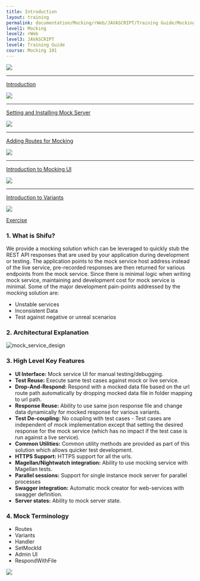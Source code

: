 ```yaml
---
title: Introduction
layout: training
permalink: documentation/Mocking/rWeb/JAVASCRIPT/Training Guide/Mocking 101/Introduction
level1: Mocking
level2: rWeb
level3: JAVASCRIPT
level4: Training Guide
course: Mocking 101
---
```

<div class="sidebar">
<div class="training-doc-link">
<div class ="training-doc-link-left">
<img class="training-doc-link-left__img" src="{{site.baseurl}}/images/training/actived.png" srcset="{{site.baseurl}}/images/training/actived%402x.png 2x, {{site.baseurl}}/images/training/actived%403x.png 3x" /><hr class="training-doc-link-left__hr training-doc-link-left__hr-pending" /></div>
<p class="training-doc-link__text">
<a class="training-doc-link__text-current" href="./Introduction">Introduction</a></p>
</div>
<div class="training-doc-link">
<div class ="training-doc-link-left">
<img class="training-doc-link-left__img" src="{{site.baseurl}}/images/training/unread.png" srcset="{{site.baseurl}}/images/training/unread%402x.png 2x, {{site.baseurl}}/images/training/unread%403x.png 3x" /><hr class="training-doc-link-left__hr training-doc-link-left__hr-pending" /></div>
<p class="training-doc-link__text">
<a class="training-doc-link__text-pending" href="./Setting and Installing Mock Server">Setting and Installing Mock Server</a></p>
</div>
<div class="training-doc-link">
<div class ="training-doc-link-left">
<img class="training-doc-link-left__img" src="{{site.baseurl}}/images/training/unread.png" srcset="{{site.baseurl}}/images/training/unread%402x.png 2x, {{site.baseurl}}/images/training/unread%403x.png 3x" /><hr class="training-doc-link-left__hr training-doc-link-left__hr-pending" /></div>
<p class="training-doc-link__text">
<a class="training-doc-link__text-pending" href="./Adding Routes for Mocking">Adding Routes for Mocking</a></p>
</div>
<div class="training-doc-link">
<div class ="training-doc-link-left">
<img class="training-doc-link-left__img" src="{{site.baseurl}}/images/training/unread.png" srcset="{{site.baseurl}}/images/training/unread%402x.png 2x, {{site.baseurl}}/images/training/unread%403x.png 3x" /><hr class="training-doc-link-left__hr training-doc-link-left__hr-pending" /></div>
<p class="training-doc-link__text">
<a class="training-doc-link__text-pending" href="./Introduction to Mocking UI">Introduction to Mocking UI</a></p>
</div>
<div class="training-doc-link">
<div class ="training-doc-link-left">
<img class="training-doc-link-left__img" src="{{site.baseurl}}/images/training/unread.png" srcset="{{site.baseurl}}/images/training/unread%402x.png 2x, {{site.baseurl}}/images/training/unread%403x.png 3x" /><hr class="training-doc-link-left__hr training-doc-link-left__hr-pending" /></div>
<p class="training-doc-link__text">
<a class="training-doc-link__text-pending" href="./Introduction to Variants">Introduction to Variants</a></p>
</div>
<div class="training-doc-link">
<div class ="training-doc-link-left">
<img class="training-doc-link-left__img" src="{{site.baseurl}}/images/training/unread.png" srcset="{{site.baseurl}}/images/training/unread%402x.png 2x, {{site.baseurl}}/images/training/unread%403x.png 3x" /></div>
<p class="training-doc-link__text">
<a class="training-doc-link__text-pending" href="./Exercise">Exercise</a></p>
</div>
</div>
<div class="training-doc-nav-btn">
</div>
<div class="training-content markdown">
<h3>1. What is Shifu?</h3>
<p>We provide a mocking solution which can be leveraged to quickly stub the REST API responses that are used by your application during development or testing. The application points to the mock service host address instead of the live service, pre-recorded responses are then returned for various endpoints from the mock service. Since there is minimal logic when writing mock service, maintaining and development cost for mock service is minimal. Some of the major development pain-points addressed by the mocking solution are:</p>
<ul>
<li>Unstable services</li>
<li>Inconsistent Data</li>
<li>Test against negative or unreal scenarios</li>
</ul>
<h3>2. Architectural Explanation</h3>
<p><img src="../../../../images/mock_service_design.png" alt="mock_service_design"></p>
<h3>3. High Level Key Features</h3>
<ul>
<li><strong>UI Interface:</strong> Mock service UI for manual testing/debugging.</li>
<li><strong>Test Reuse:</strong> Execute same test cases against mock or live service.</li>
<li><strong>Drop-And-Respond:</strong> Respond with a mocked data file based on the url route path automatically by dropping mocked data file in folder mapping to url path.</li>
<li><strong>Response Reuse:</strong> Ability to use same json response file and change data dynamically for mocked response for various variants.</li>
<li><strong>Test De-coupling:</strong> No coupling with test cases - Test cases are independent of mock implementation except that setting the desired response for the mock service (which has no impact if the test case is run against a live service).</li>
<li><strong>Common Utilities:</strong> Common utility methods are provided as part of this solution which allows quicker test development.</li>
<li><strong>HTTPS Support:</strong> HTTPS support for all the urls.</li>
<li><strong>Magellan/Nightwatch integration:</strong> Ability to use mocking service with Magellan tests.</li>
<li><strong>Parallel sessions:</strong> Support for single instance mock server for parallel processes</li>
<li><strong>Swagger integration:</strong> Automatic mock creator for web-services with swagger definition.</li>
<li><strong>Server states:</strong> Ability to mock server state.</li>
</ul>
<h3>4. Mock Terminology</h3>
<ul>
<li>Routes</li>
<li>Variants</li>
<li>Handler</li>
<li>SetMockId</li>
<li>Admin UI</li>
<li>RespondWithFile</li>
</ul>
</div>
<div class="training-doc-nav-btn">
<a href="./Setting and Installing Mock Server"><img src="{{site.baseurl}}/images/training/btn-right.png" srcset="{{site.baseurl}}/images/training/btn-right%402x.png 2x, {{site.baseurl}}/images/training/btn-right%403x.png 3x" /></a>
</div>
